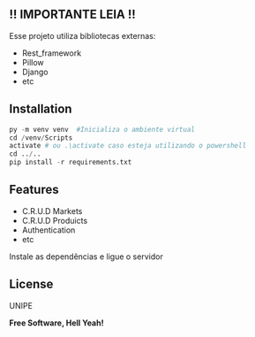 ## !! IMPORTANTE LEIA !!
Esse projeto utiliza bibliotecas externas:
- Rest_framework
- Pillow
- Django
- etc
  
## Installation
``` python
py -m venv venv  #Inicializa o ambiente virtual
cd /venv/Scripts
activate # ou .\activate caso esteja utilizando o powershell
cd ../..
pip install -r requirements.txt
```
## Features

- C.R.U.D Markets
- C.R.U.D Produicts
- Authentication
- etc

Instale as dependências e ligue o servidor
## License

UNIPE

**Free Software, Hell Yeah!**
